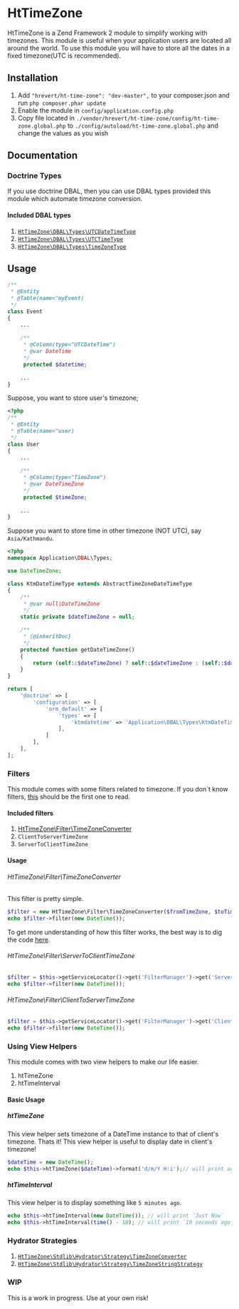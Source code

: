 HtTimeZone
==========

HtTimeZone is a Zend Framework 2 module to simplify working with timezones. This module is useful when your application users are located all around the world.
To use this module you will have to store all the dates in a fixed timezone(UTC is recommended).


## Installation
1. Add `"hrevert/ht-time-zone": "dev-master",` to your composer.json and run `php composer.phar update` 
2. Enable the module in `config/application.config.php`
3. Copy file located in `./vendor/hrevert/ht-time-zone/config/ht-time-zone.global.php` to `./config/autoload/ht-time-zone.global.php` and change the values as you wish

## Documentation

### Doctrine Types
If you use doctrine DBAL, then you can use DBAL types provided this module which automate timezone conversion.

#### Included DBAL types
1. [`HtTimeZone\DBAL\Types\UTCDateTimeType`](https://github.com/hrevert/HtTimeZone/tree/master/src/DBAL/Types/UTCDateTimeType.php)
2. [`HtTimeZone\DBAL\Types\UTCTimeType`](https://github.com/hrevert/HtTimeZone/tree/master/src/DBAL/Types/UTCTimeType.php)
3. [`HtTimeZone\DBAL\Types\TimeZoneType`](https://github.com/hrevert/HtTimeZone/tree/master/src/DBAL/Types/TimeZoneType.php)

## Usage

```php
/**
 * @Entity
 * @Table(name="myEvent)
 */
class Event
{
    ...
 
    /**
     * @Column(type="UTCDateTime")
     * @var DateTime
     */
     protected $datetime;
 
    ...
}
```

Suppose, you want to store user's timezone;
```php
<?php
/**
 * @Entity
 * @Table(name="user)
 */
class User
{
    ...
 
    /**
     * @Column(type="TimeZone")
     * @var DateTimeZone
     */
     protected $timeZone;
 
    ...
} 
```

Suppose you want to store time in other timezone (NOT UTC), say `Asia/Kathmandu`.

```php
<?php
namespace Application\DBAL\Types;

use DateTimeZone;

class KtmDateTimeType extends AbstractTimeZoneDateTimeType
{
    /**
     * @var null|DateTimeZone 
     */
    static private $dateTimeZone = null;

    /**
     * {@inheritDoc}
     */
    protected function getDateTimeZone()
    {
        return (self::$dateTimeZone) ? self::$dateTimeZone : (self::$dateTimeZone = new DateTimeZone('Asia/Kathmandu'));
    }
}

```

```php
return [
    'doctrine' => [
        'configuration' => [
            'orm_default' => [
                'types' => [
                    'ktmdatetime' => 'Application\DBAL\Types\KtmDateTimeType',
                ],
            ]
        ],
    ],
];
```
### Filters

This module comes with some filters related to timezone. If you don`t know filters, [this](http://framework.zend.com/manual/2.3/en/modules/zend.filter.html) should be the first one to read.

#### Included filters
1. [HtTimeZone\Filter\TimeZoneConverter](../src/HtTimeZone/Filter/TimeZoneConverter.php)
2. `ClientToServerTimeZone`
3. `ServerToClientTimeZone`

#### Usage
###### HtTimeZone\Filter\TimeZoneConverter

This filter is pretty simple. 
```php
$filter = new HtTimeZone\Filter\TimeZoneConverter($fromTimeZone, $toTimeZone);
echo $filter->filter(new DateTime());
```

To get more understanding of how this filter works, the best way is to dig the code [here](/src/HtTimeZone/Filter/TimeZoneConverter.php).

###### HtTimeZone\Filter\ServerToClientTimeZone

```php
$filter = $this->getServiceLocator()->get('FilterManager')->get('ServerToClientTimeZone');
echo $filter->filter(new DateTime());
```

###### HtTimeZone\Filter\ClientToServerTimeZone

```php
$filter = $this->getServiceLocator()->get('FilterManager')->get('ClientToServerTimeZone');
echo $filter->filter(new DateTime());
```

### Using View Helpers

This module comes with two view helpers to make our life easier.

1. htTimeZone
2. htTimeInterval

#### Basic Usage
##### htTimeZone
This view helper sets timezone of a DateTime instance to that of client's timezone. Thats it!
This view helper is useful to display date in client's timezone!
```php
$dateTime = new DateTime();
echo $this->htTimeZone($dateTime)->format('d/m/Y H:i');// will print according to user`s timezone
```
##### htTimeInterval
This view helper is to display something like `5 minutes ago`.
```php
echo $this->htTimeInterval(new DateTime()); // will print `Just Now`
echo $this->htTimeInterval(time() - 10); // will print `10 seconds ago`
```

### Hydrator Strategies
1. [`HtTimeZone\Stdlib\Hydrator\Strategy\TimeZoneConverter`](/src/Stdlib/Hydrator/Strategy/TimeZoneConverter.php)
2. [`HtTimeZone\Stdlib\Hydrator\Strategy\TimeZoneStringStrategy`](/src/Stdlib/Hydrator/Strategy/TimeZoneStringStrategy.php)

### WIP
This is a work in progress. Use at your own risk!
